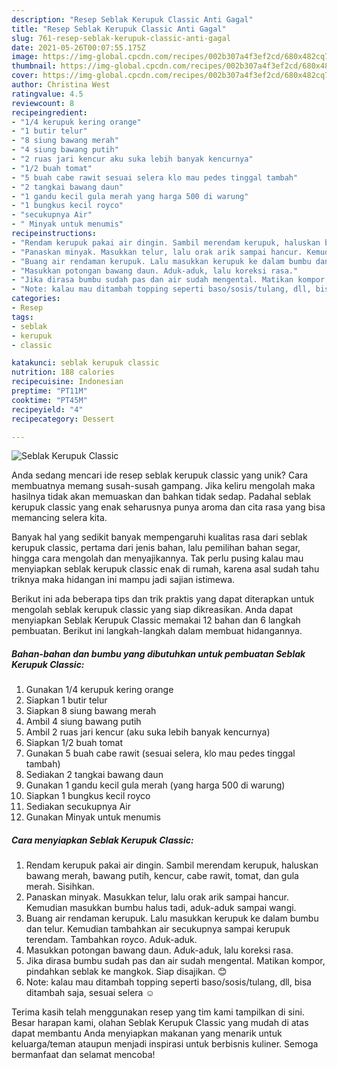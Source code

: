 ```yaml
---
description: "Resep Seblak Kerupuk Classic Anti Gagal"
title: "Resep Seblak Kerupuk Classic Anti Gagal"
slug: 761-resep-seblak-kerupuk-classic-anti-gagal
date: 2021-05-26T00:07:55.175Z
image: https://img-global.cpcdn.com/recipes/002b307a4f3ef2cd/680x482cq70/seblak-kerupuk-classic-foto-resep-utama.jpg
thumbnail: https://img-global.cpcdn.com/recipes/002b307a4f3ef2cd/680x482cq70/seblak-kerupuk-classic-foto-resep-utama.jpg
cover: https://img-global.cpcdn.com/recipes/002b307a4f3ef2cd/680x482cq70/seblak-kerupuk-classic-foto-resep-utama.jpg
author: Christina West
ratingvalue: 4.5
reviewcount: 8
recipeingredient:
- "1/4 kerupuk kering orange"
- "1 butir telur"
- "8 siung bawang merah"
- "4 siung bawang putih"
- "2 ruas jari kencur aku suka lebih banyak kencurnya"
- "1/2 buah tomat"
- "5 buah cabe rawit sesuai selera klo mau pedes tinggal tambah"
- "2 tangkai bawang daun"
- "1 gandu kecil gula merah yang harga 500 di warung"
- "1 bungkus kecil royco"
- "secukupnya Air"
- " Minyak untuk menumis"
recipeinstructions:
- "Rendam kerupuk pakai air dingin. Sambil merendam kerupuk, haluskan bawang merah, bawang putih, kencur, cabe rawit, tomat, dan gula merah. Sisihkan."
- "Panaskan minyak. Masukkan telur, lalu orak arik sampai hancur. Kemudian masukkan bumbu halus tadi, aduk-aduk sampai wangi."
- "Buang air rendaman kerupuk. Lalu masukkan kerupuk ke dalam bumbu dan telur. Kemudian tambahkan air secukupnya sampai kerupuk terendam. Tambahkan royco. Aduk-aduk."
- "Masukkan potongan bawang daun. Aduk-aduk, lalu koreksi rasa."
- "Jika dirasa bumbu sudah pas dan air sudah mengental. Matikan kompor, pindahkan seblak ke mangkok. Siap disajikan. 😊"
- "Note: kalau mau ditambah topping seperti baso/sosis/tulang, dll, bisa ditambah saja, sesuai selera ☺"
categories:
- Resep
tags:
- seblak
- kerupuk
- classic

katakunci: seblak kerupuk classic 
nutrition: 188 calories
recipecuisine: Indonesian
preptime: "PT11M"
cooktime: "PT45M"
recipeyield: "4"
recipecategory: Dessert

---
```



![Seblak Kerupuk Classic](https://img-global.cpcdn.com/recipes/002b307a4f3ef2cd/680x482cq70/seblak-kerupuk-classic-foto-resep-utama.jpg)

Anda sedang mencari ide resep seblak kerupuk classic yang unik? Cara membuatnya memang susah-susah gampang. Jika keliru mengolah maka hasilnya tidak akan memuaskan dan bahkan tidak sedap. Padahal seblak kerupuk classic yang enak seharusnya punya aroma dan cita rasa yang bisa memancing selera kita.

Banyak hal yang sedikit banyak mempengaruhi kualitas rasa dari seblak kerupuk classic, pertama dari jenis bahan, lalu pemilihan bahan segar, hingga cara mengolah dan menyajikannya. Tak perlu pusing kalau mau menyiapkan seblak kerupuk classic enak di rumah, karena asal sudah tahu triknya maka hidangan ini mampu jadi sajian istimewa.




Berikut ini ada beberapa tips dan trik praktis yang dapat diterapkan untuk mengolah seblak kerupuk classic yang siap dikreasikan. Anda dapat menyiapkan Seblak Kerupuk Classic memakai 12 bahan dan 6 langkah pembuatan. Berikut ini langkah-langkah dalam membuat hidangannya.

<!--inarticleads1-->

##### Bahan-bahan dan bumbu yang dibutuhkan untuk pembuatan Seblak Kerupuk Classic:

1. Gunakan 1/4 kerupuk kering orange
1. Siapkan 1 butir telur
1. Siapkan 8 siung bawang merah
1. Ambil 4 siung bawang putih
1. Ambil 2 ruas jari kencur (aku suka lebih banyak kencurnya)
1. Siapkan 1/2 buah tomat
1. Gunakan 5 buah cabe rawit (sesuai selera, klo mau pedes tinggal tambah)
1. Sediakan 2 tangkai bawang daun
1. Gunakan 1 gandu kecil gula merah (yang harga 500 di warung)
1. Siapkan 1 bungkus kecil royco
1. Sediakan secukupnya Air
1. Gunakan  Minyak untuk menumis




<!--inarticleads2-->

##### Cara menyiapkan Seblak Kerupuk Classic:

1. Rendam kerupuk pakai air dingin. Sambil merendam kerupuk, haluskan bawang merah, bawang putih, kencur, cabe rawit, tomat, dan gula merah. Sisihkan.
1. Panaskan minyak. Masukkan telur, lalu orak arik sampai hancur. Kemudian masukkan bumbu halus tadi, aduk-aduk sampai wangi.
1. Buang air rendaman kerupuk. Lalu masukkan kerupuk ke dalam bumbu dan telur. Kemudian tambahkan air secukupnya sampai kerupuk terendam. Tambahkan royco. Aduk-aduk.
1. Masukkan potongan bawang daun. Aduk-aduk, lalu koreksi rasa.
1. Jika dirasa bumbu sudah pas dan air sudah mengental. Matikan kompor, pindahkan seblak ke mangkok. Siap disajikan. 😊
1. Note: kalau mau ditambah topping seperti baso/sosis/tulang, dll, bisa ditambah saja, sesuai selera ☺




Terima kasih telah menggunakan resep yang tim kami tampilkan di sini. Besar harapan kami, olahan Seblak Kerupuk Classic yang mudah di atas dapat membantu Anda menyiapkan makanan yang menarik untuk keluarga/teman ataupun menjadi inspirasi untuk berbisnis kuliner. Semoga bermanfaat dan selamat mencoba!
